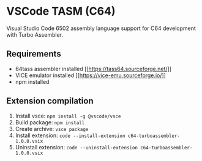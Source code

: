 # VSCode TASM (C64)

Visual Studio Code 6502 assembly language support for C64 development with Turbo Assembler.


## Requirements

  * 64tass assembler installed [[https://tass64.sourceforge.net/]]
  * VICE emulator installed [[https://vice-emu.sourceforge.io/]]
  * npm installed


## Extension compilation

  1. Install vsce: `npm install -g @vscode/vsce`
  2. Build package: `npm install`
  3. Create archive: `vsce package`
  4. Install extension: `code --install-extension c64-turboassembler-1.0.0.vsix`
  5. Uninstall extension: `code --uninstall-extension c64-turboassembler-1.0.0.vsix`